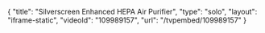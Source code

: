 {
    "title": "Silverscreen Enhanced HEPA Air Purifier",
    "type": "solo",
    "layout": "iframe-static",
    "videoId": "109989157",
    "url": "\/tvpembed\/109989157"
}